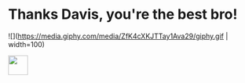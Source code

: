 # Thanks Davis, you're the best bro!

![](https://media.giphy.com/media/ZfK4cXKJTTay1Ava29/giphy.gif | width=100)

<img src="https://media.giphy.com/media/vFKqnCdLPNOKc/giphy.gif" width="40" height="40" />
